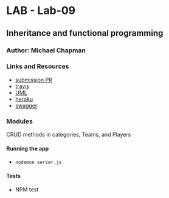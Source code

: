 # LAB - Lab-09

## Inheritance and functional programming 

### Author: Michael Chapman

### Links and Resources
* [submission PR](https://github.com/michaelchapman-401-advanced-javascript/lab-09/pull/1)
* [travis](https://travis-ci.org/michaelchapman-401-advanced-javascript/lab-09)
* [UML](./assets/UML.png)
* [heroku](https://rocky-fortress-77805.herokuapp.com/)
* [swagger](http://localhost:3001/api-docs)

### Modules
CRUD methods in categories, Teams, and Players

#### Running the app
* `nodemon server.js`
  
#### Tests
* NPM test